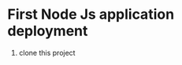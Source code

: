 # First Node Js application deployment
1. clone this project
   ``` git clone https://github.com/orjoonadhikari/AWS.git
   
